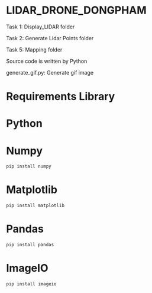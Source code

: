 # LIDAR_DRONE_DONGPHAM
Task 1: Display_LIDAR folder

Task 2: Generate Lidar Points folder

Task 5: Mapping folder

Source code is written by Python

generate_gif.py: Generate gif image

# Requirements Library
# Python
# Numpy
```
pip install numpy
```
# Matplotlib
```
pip install matplotlib
```
# Pandas
```
pip install pandas
```
# ImageIO
```
pip install imageio
```
